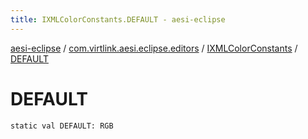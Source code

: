 ```yaml
---
title: IXMLColorConstants.DEFAULT - aesi-eclipse
---
```


[aesi-eclipse](../../index.html) / [com.virtlink.aesi.eclipse.editors](../index.html) / [IXMLColorConstants](index.html) / [DEFAULT](.)

# DEFAULT

`static val DEFAULT: RGB`